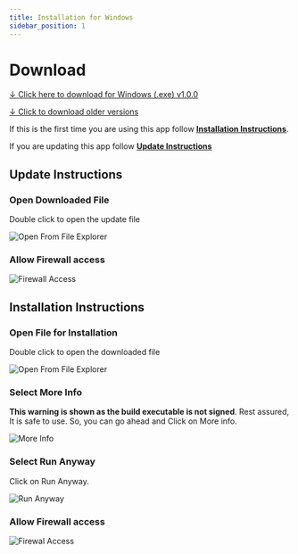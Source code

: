 ```yaml
---
title: Installation for Windows
sidebar_position: 1
---
```


# Download

[↓ <u>Click here to download for Windows (.exe) v1.0.0 </u>](https://github.com/ayonshafiul/peyara-mouse-server/releases/download/v1.0.0/PeyaraRemoteMouseServer-1.0.0.Setup.exe)

[↓ <u>Click to download older versions </u>](https://github.com/ayonshafiul/peyara-mouse-server/releases)

If this is the first time you are using this app follow **[<u>Installation Instructions</u>](/docs/Installation/windows#installation-instructions)**.

If you are updating this app follow **[<u>Update Instructions</u>](/docs/Installation/windows#update-instructions)**

## Update Instructions

### Open Downloaded File

Double click to open the update file

![Open From File Explorer](/img/windows/ss4.png)

### Allow Firewall access

![Firewall Access](/img/windows/ss3.png)

## Installation Instructions

### Open File for Installation

Double click to open the downloaded file

![Open From File Explorer](/img/windows/ss4.png)

### Select More Info

**This warning is shown as the build executable is not signed**. Rest assured, It is safe to use. So, you can go ahead and Click on More info.

![More Info](/img/windows/ss1.png)

### Select Run Anyway

Click on Run Anyway.

![Run Anyway](/img/windows/ss2.png)

### Allow Firewall access

![Firewal Access](/img/windows/ss3.png)
